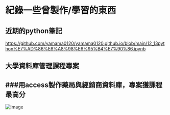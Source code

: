 紀錄一些曾製作/學習的東西
==
近期的python筆記
---
https://github.com/yamama0120/yamama0120.github.io/blob/main/12_13python%E7%AD%86%E8%A8%98%E6%95%B4%E7%90%86.ipynb


大學資料庫管理課程專案
--

###用access製作藥局與經銷商資料庫，專案獲課程最高分
--
![image](https://github.com/yamama0120/yamama0120.github.io/blob/main/1111.PNG)

